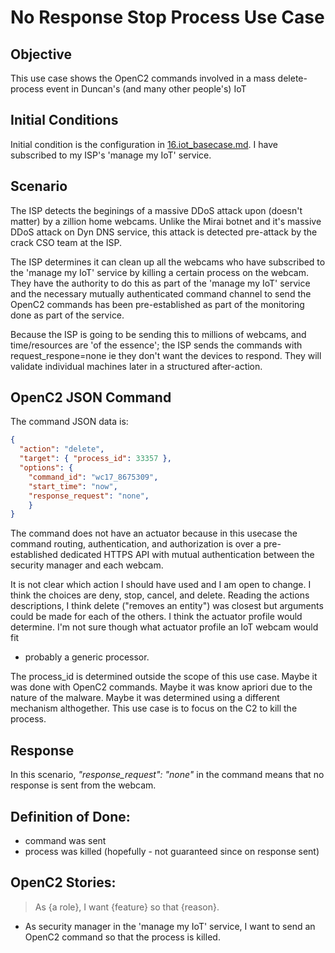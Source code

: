# No Response Stop Process Use Case
## Objective
This use case shows the OpenC2 commands involved in a 
mass delete-process event
in Duncan's (and many other people's) IoT

## Initial Conditions

Initial condition is the configuration in [16.iot_basecase.md](./16.iot_basecase.md).
I have subscribed to my ISP's 'manage my IoT' service.

## Scenario

The ISP detects the beginings of a massive DDoS attack upon (doesn't matter)
by a zillion home webcams.
Unlike the Mirai botnet and it's massive DDoS attack on Dyn DNS service,
this attack is detected pre-attack by the crack CSO team at the ISP.

The ISP determines it can clean up all the webcams who have subscribed to
the 'manage my IoT' service by killing a certain process on the webcam.
They have the authority to do this as part of the 'manage my IoT' service
and the necessary mutually authenticated command channel to send the 
OpenC2 commands has been pre-established as part of the monitoring done 
as part of the service.

Because the ISP is going to be sending this to millions of webcams,
and time/resources are 'of the essence'; the ISP sends the commands
with request_respone=none ie they don't want the devices to respond.
They will validate individual machines later in a structured after-action.

## OpenC2 JSON Command

The command JSON data is:

```json
{
  "action": "delete",
  "target": { "process_id": 33357 },
  "options": {
    "command_id": "wc17_8675309",
    "start_time": "now",
    "response_request": "none",
    }
}
```

The command does not have an actuator because in this usecase 
the command routing, authentication, and authorization 
is over a pre-established dedicated HTTPS API 
with mutual authentication between the security manager and each webcam.

It is not clear which action I should have used and I am open to change.
I think the choices are deny, stop, cancel, and delete.
Reading the actions descriptions, I think delete ("removes an entity")
was closest but arguments could be made for each of the others.
I think the actuator profile would determine.
I'm not sure though what actuator profile an IoT webcam would fit 
- probably a generic processor.

The process_id is determined outside the scope of this use case. 
Maybe it was done with OpenC2 commands. 
Maybe it was know apriori due to the nature of the malware.
Maybe it was determined using a different mechanism althogether.
This use case is to focus on the C2 to kill the process.

## Response
In this scenario, *"response_request": "none"* in the command means
that no response is sent from the webcam.

## Definition of Done:
 * command was sent 
 * process was killed (hopefully - not guaranteed since on response sent)

## OpenC2 Stories:
> As {a role}, I want {feature} so that {reason}.
 * As security manager in the 'manage my IoT' service, I want to send an OpenC2 command so that the process is killed.

